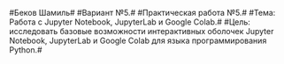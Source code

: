#Беков Шамиль#
#Вариант №5.#
#Практическая работа №5.#
#Тема: Работа с Jupyter Notebook, JupyterLab и Google Colab.#
#Цель: исследовать базовые возможности интерактивных оболочек Jupyter Notebook, JupyterLab и Google Colab для языка программирования Python.#
